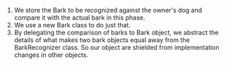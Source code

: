 1. We store the Bark to be recognized against the owner's dog and compare it with the actual bark in this phase.
2. We use a new Bark class to do just that. 
3. By delegating the comparison of barks to Bark object, we abstract the details of what makes two bark objects equal away from the BarkRecognizer class. So our object are shielded from implementation changes in other objects.
